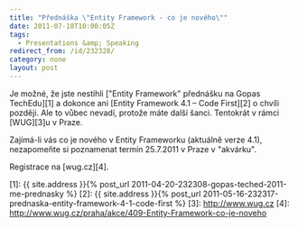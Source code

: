 ```yaml
---
title: "Přednáška \"Entity Framework - co je nového\""
date: 2011-07-18T10:00:05Z
tags:
  - Presentations &amp; Speaking
redirect_from: /id/232328/
category: none
layout: post
---
```

Je možné, že jste nestihli ["Entity Framework" přednášku na Gopas TechEdu][1] a dokonce ani [Entity Framework 4.1 – Code First][2] o chvíli později. Ale to vůbec nevadí, protože máte další šanci. Tentokrát v rámci [WUG][3]u v Praze.

Zajímá-li vás co je nového v Entity Frameworku (aktuálně verze 4.1), nezapomeňte si poznamenat termín 25.7.2011 v Praze v "akvárku".

Registrace na [wug.cz][4].

[1]: {{ site.address }}{% post_url 2011-04-20-232308-gopas-teched-2011-me-prednasky %}
[2]: {{ site.address }}{% post_url 2011-05-16-232317-prednaska-entity-framework-4-1-code-first %}
[3]: http://www.wug.cz
[4]: http://www.wug.cz/praha/akce/409-Entity-Framework-co-je-noveho